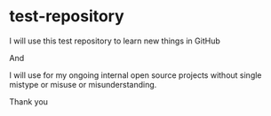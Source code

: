 # test-repository

I will use this test repository to learn new things in GitHub

And

I will use for my ongoing internal open source projects without single mistype or misuse or misunderstanding.

Thank you
